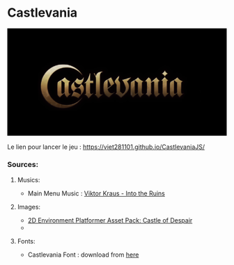 
# Castlevania

![alt text](assets/Castlevania.png)

Le lien pour lancer le jeu : https://viet281101.github.io/CastlevaniaJS/


### Sources:
1) Musics:
   - Main Menu Music : [Viktor Kraus - Into the Ruins](https://opengameart.org/content/into-the-ruins)

2) Images:
   - [2D Environment Platformer Asset Pack: Castle of Despair](https://brullov.itch.io/2d-platformer-asset-pack-castle-of-despair)
   - 

3) Fonts:
   - Castlevania Font : download from [here](https://hyperpix.net/fonts/castlevania-font/)
